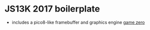 # JS13K 2017 boilerplate

* includes a pico8-like framebuffer and graphics engine [game zero](https://rybar.github.io/gamezero)

